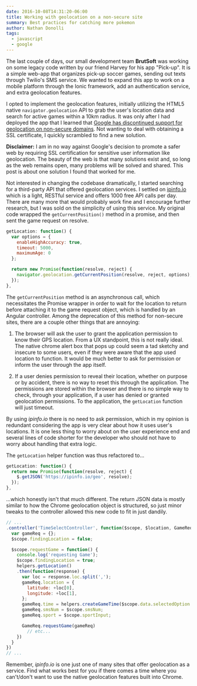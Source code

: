 ```yaml
---
date: 2016-10-08T14:31:20-06:00
title: Working with geolocation on a non-secure site
summary: Best practices for catching more pokemon
author: Nathan Donolli
tags:
  - javascript
  - google
---
```


The last couple of days, our small development team **BrutSoft** was working on some legacy code written by our friend Harvey for his app "Pick-up". It is a simple web-app that organizes pick-up soccer games, sending out texts through Twilio's SMS service. We wanted to expand this app to work on a mobile platform through the Ionic framework, add an authentication service, and extra geolocation features.

I opted to implement the geolocation features, initially utilizing the HTML5 native `navigator.geolocation` API to grab the user's location data and search for active games within a 10km radius. It was only after I had deployed the app that I learned that [Google has discontinued support for geolocation on non-secure domains](https://developers.google.com/web/updates/2016/04/geolocation-on-secure-contexts-only). Not wanting to deal with obtaining a SSL certificate, I quickly scrambled to find a new solution.

**Disclaimer:** I am in no way against Google's decision to promote a safer web by requiring SSL certification for sensitive user information like geolocation. The beauty of the web is that many solutions exist and, so long as the web remains open, many problems will be solved and shared. This post is about one solution I found that worked for me.

Not interested in changing the codebase dramatically, I started searching for a third-party API that offered geolocation services. I settled on [ipinfo.io](http://ipinfo.io) which is a light, RESTful service and offers 1000 free API calls per day. There are many more that would probably work fine and I encourage further research, but I was sold on the simplicity of using this service. My original code wrapped the `getCurrentPosition()` method in a promise, and then sent the game request on resolve.

```javascript
getLocation: function() {
  var options = {
    enableHighAccuracy: true,
    timeout: 5000,
    maximumAge: 0
  };

  return new Promise(function(resolve, reject) {
    navigator.geolocation.getCurrentPosition(resolve, reject, options);
  });
},
```

The `getCurrentPosition` method is an asynchronous call, which necessitates the Promise wrapper in order to wait for the location to return before attaching it to the game request object, which is handled by an Angular controller.  Among the deprecation of this method for non-secure sites, there are a couple other things that are annoying:

1. The browser will ask the user to grant the application permission to know their GPS location.  From a UX standpoint, this is not really ideal.  The native chrome alert box that pops up could seem a tad sketchy and insecure to some users, even if they were aware that the app used location to function.  It would be much better to ask for permission or inform the user through the app itself.

2. If a user denies permission to reveal their location, whether on purpose or by accident, there is no way to reset this through the application.  The permissions are stored within the browser and there is no simple way to check, through your application, if a user has denied or granted geolocation permissions.  To the application, the `getLocation` function will just timeout.

By using *ipinfo.io* there is no need to ask permission, which in my opinion is redundant considering the app is very clear about how it uses user's locations.  It is one less thing to worry about on the user experience end and several lines of code shorter for the developer who should not have to worry about handling that extra logic.

The `getLocation` helper function was thus refactored to...

```javascript
getLocation: function() {
  return new Promise(function(resolve, reject) {
    $.getJSON('https://ipinfo.io/geo', resolve);
  });
},
```

...which honestly isn't that much different.  The return JSON data is mostly similar to how the Chrome geolocation object is structured, so just minor tweaks to the controller allowed this new code to fit in just dandily.

```javascript
// ...
.controller('TimeSelectController', function($scope, $location, GameReq, sharedProps) {
  var gameReq = {};
  $scope.findingLocation = false;

  $scope.requestGame = function() {
    console.log('requesting Game');
    $scope.findingLocation = true;
    helpers.getLocation()
    .then(function(response) {
      var loc = response.loc.split(',');
      gameReq.location = {
        latitude: +loc[0],
        longitude: +loc[1],
      };
      gameReq.time = helpers.createGameTime($scope.data.selectedOption.hour);
      gameReq.smsNum = $scope.smsNum;
      gameReq.sport = $scope.sportInput;

      GameReq.requestGame(gameReq)
        // etc...      
    })
  }
})
// ...
```

Remember, *ipinfo.io* is one just one of many sites that offer geolocation as a service.  Find what works best for you if there comes a time where you can't/don't want to use the native geolocation features built into Chrome.
